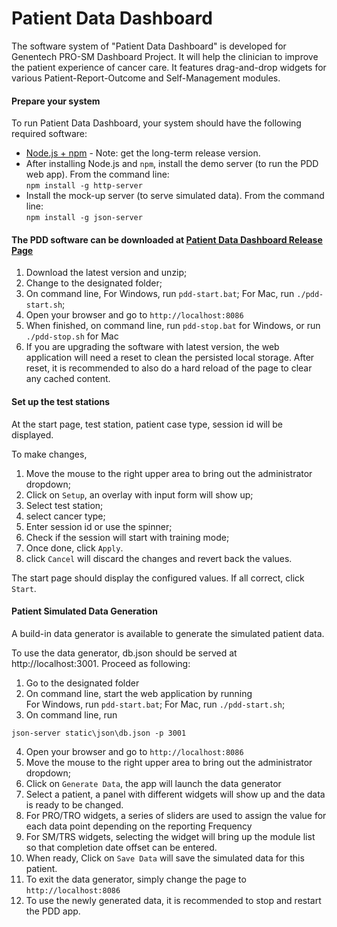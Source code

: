 # Patient Data Dashboard

The software system of "Patient Data Dashboard" is developed for Genentech PRO-SM Dashboard Project. It will help the clinician to improve the patient experience of cancer care. It features drag-and-drop widgets for various Patient-Report-Outcome and Self-Management modules.

#### Prepare your system
To run Patient Data Dashboard, your system should have the following required software:
- [Node.js + npm](https://www.npmjs.com/get-npm) - Note: get the long-term release version.
- After installing Node.js and `npm`, install the demo server (to run the PDD web app). From the command line:  
  `npm install -g http-server`
- Install the mock-up server (to serve simulated data). From the command line:  
    `npm install -g json-server`

#### The PDD software can be downloaded at [Patient Data Dashboard Release Page](https://github.com/kgrid/dashboard/releases)

1. Download the latest version and unzip;
2. Change to the designated folder;
3. On command line,
    For Windows, run `pdd-start.bat`;
    For Mac, run `./pdd-start.sh`;
4. Open your browser and go to `http://localhost:8086`
5. When finished, on command line, run `pdd-stop.bat` for Windows, or run `./pdd-stop.sh` for Mac
6. If you are upgrading the software with latest version, the web application will need a reset to clean the persisted local storage.
After reset, it is recommended to also do a hard reload of the page to clear any cached content.

#### Set up the test stations
At the start page, test station, patient case type, session id will be displayed.

To make changes,
1. Move the mouse to the right upper area to bring out the administrator dropdown;
2. Click on `Setup`, an overlay with input form will show up;
3. Select test station;
4. select cancer type;
5. Enter session id or use the spinner;
6. Check if the session will start with training mode;
7. Once done, click `Apply`.
8. click `Cancel` will discard the changes and revert back the values.

The start page should display the configured values. If all correct, click `Start`.

#### Patient Simulated Data Generation
A build-in data generator is available to generate the simulated patient data.

To use the data generator, db.json should be served at http://localhost:3001. Proceed as following:
1. Go to the designated folder
2. On command line, start the web application by running   
    For Windows, run `pdd-start.bat`;
    For Mac, run `./pdd-start.sh`;
3. On command line, run
  ```
  json-server static\json\db.json -p 3001
  ```
4. Open your browser and go to `http://localhost:8086`
5. Move the mouse to the right upper area to bring out the administrator dropdown;
6. Click on `Generate Data`, the app will launch the data generator
7. Select a patient, a panel with different widgets will show up and the data is ready to be changed.
8. For PRO/TRO widgets, a series of sliders are used to assign the value for each data point depending on the reporting Frequency
9. For SM/TRS widgets, selecting the widget will bring up the module list so that completion date offset can be entered.
10. When ready, Click on `Save Data` will save the simulated data for this patient.
11. To exit the data generator, simply change the page to `http://localhost:8086`
12. To use the newly generated data, it is recommended to stop and restart the PDD app.
